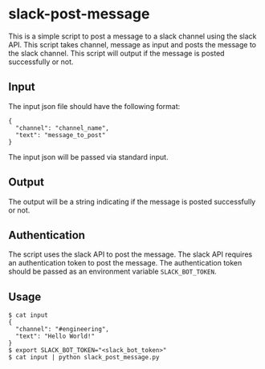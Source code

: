 # slack-post-message
This is a simple script to post a message to a slack channel using the slack API.
This script takes channel, message as input and posts the message to the slack channel.
This script will output if the message is posted successfully or not.

## Input
The input json file should have the following format:
```
{
  "channel": "channel_name",
  "text": "message_to_post"
}
```
The input json will be passed via standard input.

## Output
The output will be a string indicating if the message is posted successfully or not.

## Authentication
The script uses the slack API to post the message. The slack API requires an authentication token to post the message.
The authentication token should be passed as an environment variable `SLACK_BOT_TOKEN`.

## Usage
```shell
$ cat input
{
  "channel": "#engineering",
  "text": "Hello World!"
}
$ export SLACK_BOT_TOKEN="<slack_bot_token>"
$ cat input | python slack_post_message.py
```
